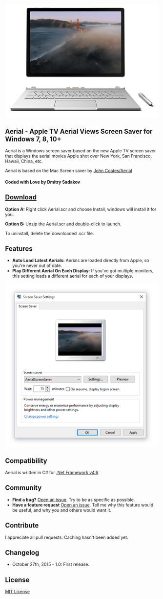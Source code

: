 ![screencast](surfacebook.png)

## Aerial - Apple TV Aerial Views Screen Saver for Windows 7, 8, 10+
Aerial is a Windows screen saver based on the new Apple TV screen saver that displays the aerial movies Apple shot over New York, San Francisco, Hawaii, China, etc.

Aerial is based on the Mac Screen saver by [John Coates/Aerial](https://github.com/JohnCoates/Aerial)

#### Coded with Love by Dmitry Sadakov

## [Download](https://github.com/cdima/Aerial/releases/download/0.1/Aerial.scr.zip)

**Option A:** Right click Aerial.scr and choose Install, windows will install it for you.

**Option B:** Unzip the Aerial.scr and double-click to launch. 

To uninstall, delete the downloaded .scr file.

## Features
* **Auto Load Latest Aerials:** Aerials are loaded directly from Apple, so you're never out of date.
* **Play Different Aerial On Each Display:** If you've got multiple monitors, this setting loads a different aerial for each of your displays.

![settings](settings.png)

## Compatibility
Aerial is written in C# for [.Net Framework v4.6](https://www.microsoft.com/en-us/download/details.aspx?id=48130).

## Community
- **Find a bug?** [Open an issue](https://github.com/cdima/Aerial/issues/new). Try to be as specific as possible.
- **Have a feature request** [Open an issue](https://github.com/cdima/Aerial/issues/new). Tell me why this feature would be useful, and why you and others would want it.

## Contribute
I appreciate all pull requests. Caching hasn't been added yet.

## Changelog

- October 27th, 2015 - 1.0: First release.

## License
[MIT License](https://raw.githubusercontent.com/JohnCoates/Aerial/master/LICENSE)
